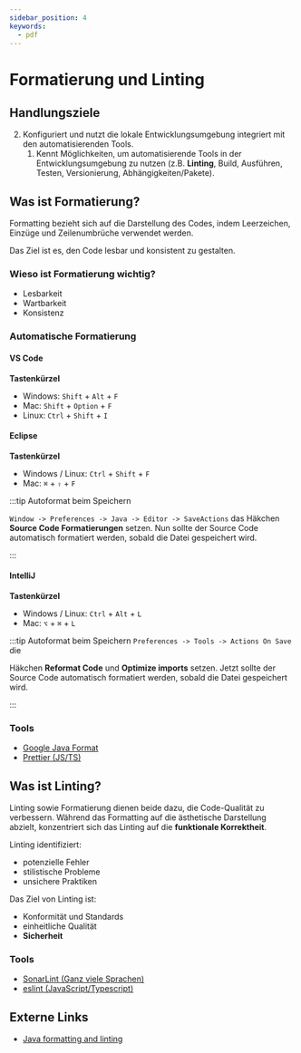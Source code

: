 ```yaml
---
sidebar_position: 4
keywords:
  - pdf
---
```


# Formatierung und Linting

## Handlungsziele

2. Konfiguriert und nutzt die lokale Entwicklungsumgebung integriert mit den
   automatisierenden Tools.
   1. Kennt Möglichkeiten, um automatisierende Tools in der Entwicklungsumgebung
      zu nutzen (z.B. **Linting**, Build, Ausführen, Testen, Versionierung,
      Abhängigkeiten/Pakete).

## Was ist Formatierung?

Formatting bezieht sich auf die Darstellung des Codes, indem Leerzeichen,
Einzüge und Zeilenumbrüche verwendet werden.

Das Ziel ist es, den Code lesbar und konsistent zu gestalten.

### Wieso ist Formatierung wichtig?

- Lesbarkeit
- Wartbarkeit
- Konsistenz

### Automatische Formatierung

#### VS Code

**Tastenkürzel**

- Windows: `Shift` + `Alt` + `F`
- Mac: `Shift` + `Option` + `F`
- Linux: `Ctrl` + `Shift` + `I`

#### Eclipse

**Tastenkürzel**

- Windows / Linux: `Ctrl` + `Shift` + `F`
- Mac: `⌘` + `⇧` + `F`

:::tip Autoformat beim Speichern

`Window -> Preferences -> Java -> Editor -> SaveActions` das Häkchen **Source
Code Formatierungen** setzen. Nun sollte der Source Code automatisch formatiert
werden, sobald die Datei gespeichert wird.

:::

#### IntelliJ

**Tastenkürzel**

- Windows / Linux: `Ctrl` + `Alt` + `L`
- Mac: `⌥` + `⌘` + `L`

:::tip Autoformat beim Speichern `Preferences -> Tools -> Actions On Save` die

Häkchen **Reformat Code** und **Optimize imports** setzen. Jetzt sollte der
Source Code automatisch formatiert werden, sobald die Datei gespeichert wird.

:::

### Tools

- [Google Java Format](https://marketplace.visualstudio.com/items?itemName=wx-chevalier.google-java-format)
- [Prettier (JS/TS)](https://marketplace.visualstudio.com/items?itemName=esbenp.prettier-vscode)

## Was ist Linting?

Linting sowie Formatierung dienen beide dazu, die Code-Qualität zu verbessern.
Während das Formatting auf die ästhetische Darstellung abzielt, konzentriert
sich das Linting auf die **funktionale Korrektheit**.

Linting identifiziert:

- potenzielle Fehler
- stilistische Probleme
- unsichere Praktiken

Das Ziel von Linting ist:

- Konformität und Standards
- einheitliche Qualität
- **Sicherheit**

### Tools

- [SonarLint (Ganz viele Sprachen)](https://www.sonarsource.com/products/sonarlint/)
- [eslint (JavaScript/Typescript)](https://eslint.org/)

## Externe Links

- [Java formatting and linting](https://code.visualstudio.com/docs/java/java-linting)
